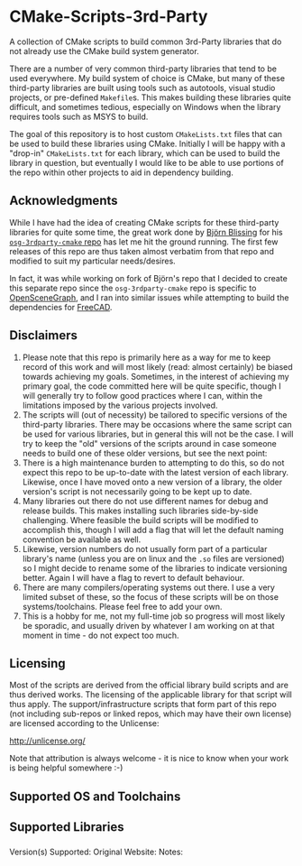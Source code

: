 # CMake-Scripts-3rd-Party
A collection of CMake scripts to build common 3rd-Party libraries that do not already use the CMake build system generator.

There are a number of very common third-party libraries that tend to be used everywhere. My build system of choice is CMake, but many of these third-party libraries are built using tools such as autotools, visual studio projects, or pre-defined `Makefile`s. This makes building these libraries quite difficult, and sometimes tedious, especially on Windows when the library requires tools such as MSYS to build.

The goal of this repository is to host custom `CMakeLists.txt` files that can be used to build these libraries using CMake. Initially I will be happy with a "drop-in" `CMakeLists.txt` for each library, which can be used to build the library in question, but eventually I would like to be able to use portions of the repo within other projects to aid in dependency building.

## Acknowledgments

While I have had the idea of creating CMake scripts for these third-party libraries for quite some time, the great work done by [Björn Blissing](https://github.com/bjornblissing) for his [`osg-3rdparty-cmake` repo](https://github.com/bjornblissing/osg-3rdparty-cmake) has let me hit the ground running. The first few releases of this repo are thus taken almost verbatim from that repo and modified to suit my particular needs/desires.

In fact, it was while working on fork of Björn's repo that I decided to create this separate repo since the `osg-3rdparty-cmake` repo is specific to [OpenSceneGraph](https://github.com/openscenegraph/OpenSceneGraph), and I ran into similar issues while attempting to build the dependencies for [FreeCAD](https://github.com/FreeCAD/FreeCAD).

## Disclaimers

1. Please note that this repo is primarily here as a way for me to keep record of this work and will most likely (read: almost certainly) be biased towards achieving my goals. Sometimes, in the interest of achieving my primary goal, the code committed here will be quite specific, though I will generally try to follow good practices where I can, within the limitations imposed by the various projects involved.
2. The scripts will (out of necessity) be tailored to specific versions of the third-party libraries. There may be occasions where the same script can be used for various libraries, but in general this will not be the case. I will try to keep the "old" versions of the scripts around in case someone needs to build one of these older versions, but see the next point:
3. There is a high maintenance burden to attempting to do this, so do not expect this repo to be up-to-date with the latest version of each library. Likewise, once I have moved onto a new version of a library, the older version's script is not necessarily going to be kept up to date.
4. Many libraries out there do not use different names for debug and release builds. This makes installing such libraries side-by-side challenging. Where feasible the build scripts will be modified to accomplish this, though I will add a flag that will let the default naming convention be available as well.
5. Likewise, version numbers do not usually form part of a particular library's name (unless you are on linux and the `.so` files are versioned) so I might decide to rename some of the libraries to indicate versioning better. Again I will have a flag to revert to default behaviour.
6. There are many compilers/operating systems out there. I use a very limited subset of these, so the focus of these scripts will be on those systems/toolchains. Please feel free to add your own.
7. This is a hobby for me, not my full-time job so progress will most likely be sporadic, and usually driven by whatever I am working on at that moment in time - do not expect too much.

## Licensing

Most of the scripts are derived from the official library build scripts and are thus derived works. The licensing of the applicable library for that script will thus apply. The support/infrastructure scripts that form part of this repo (not including sub-repos or linked repos, which may have their own license) are licensed according to the Unlicense:

http://unlicense.org/

Note that attribution is always welcome - it is nice to know when your work is being helpful somewhere :-)

## Supported OS and Toolchains

<coming>

## Supported Libraries

### <Library Name>

Version(s) Supported:
Original Website:
Notes:
